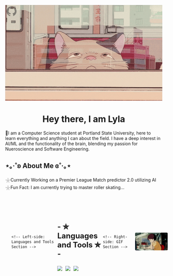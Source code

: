 <!-- MasterHead -->
<p align="center">
    <img src="https://github.com/lylashukur/lylashukur/blob/main/Full%20time%20coder...%20part-time%20hobby%20hoarder!.gif" alt="GitHub Banner" style="width:1100px; height:-480px;"/>
</p>

<h1 align="center"> Hey there, I am Lyla </h1>


<p> 🌱I am a Computer Science student at Portland State University, here to learn everything and anything I can about the field. I have a deep interest in AI/ML and the functionality of the brain, blending my passion for Nueroscience and Software Engineering.</p>

<h2>⋆｡‧˚ʚ About Me ɞ˚‧｡⋆</h2>

<p>𓇼Currently Working on a Premier League Match predictor 2.0 utilizing AI <br/>
𓇼Fun Fact: I am currently trying to master roller skating... <br/></p>


<br/>
<br/>
<div style="display: flex; align-items: center; justify-content: space-between; width: 100%; padding: 20px;">

    <!-- Left-side: Languages and Tools Section -->
<div style="max-width: 50%;">
        <h3 style="text-align: left; font-size: 24px; font-weight: bold;">
            - ✮ Languages and Tools ✮ -
        </h3>
        <div style="display: flex; flex-wrap: wrap; gap: 10px;">
            <img src="https://skillicons.dev/icons?i=git,cpp,discord,github,gitlab,sklearn"/>
            <img src="https://skillicons.dev/icons?i=vim,postgres,py,linux"/>
            <img src="https://skillicons.dev/icons?i=html,vscode,blender,postgres,latex,css"/>
        </div>
    </div>

    <!-- Right-side: GIF Section -->
<div style="display: flex; justify-content: flex-end; align-items: center; width: 50%;">
        <img src="https://github.com/lylashukur/lylashukur/blob/main/Untitled%20design.gif"
             alt="Study Gif" style="max-height: 200px; width: auto;">
    </div>

</div>

<!--
    
![C++](https://img.shields.io/badge/c++-%2300599C.svg?style=for-the-badge&logo=c%2B%2B&logoColor=white)
![AssemblyScript](https://img.shields.io/badge/assembly%20script-%23000000.svg?style=for-the-badge&logo=assemblyscript&logoColor=white)
![C](https://img.shields.io/badge/c-%2300599C.svg?style=for-the-badge&logo=c&logoColor=white)
![HTML5](https://img.shields.io/badge/html5-%23E34F26.svg?style=for-the-badge&logo=html5&logoColor=white)
![Python](https://img.shields.io/badge/python-3670A0?style=for-the-badge&logo=python&logoColor=ffdd54)</div>-->

